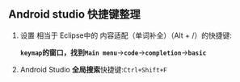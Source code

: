 ## Android studio 快捷键整理 ##



1. 设置 相当于 Eclipse中的 内容适配（单词补全）（Alt + /）的快捷键:

	**`keymap`**的窗口，找到**` Main menu `**->**`code`**->**`completion`**->**`basic`**
2. Android Studio **全局搜索**快捷键:`Ctrl+Shift+F`